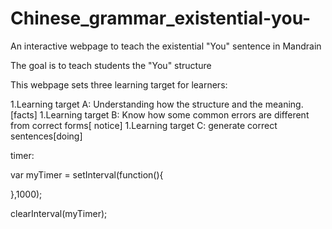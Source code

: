 # Chinese_grammar_existential-you-
An interactive webpage to teach the existential "You" sentence in Mandrain

The goal is to teach students the "You" structure

This webpage sets three learning target for learners:  

1.Learning target A:  Understanding how the structure and the meaning. [facts]
1.Learning target B: Know how some common errors are different from correct forms[ notice]
1.Learning target C: generate correct sentences[doing]



timer:

 var myTimer = setInterval(function(){
	

 },1000);

clearInterval(myTimer);
